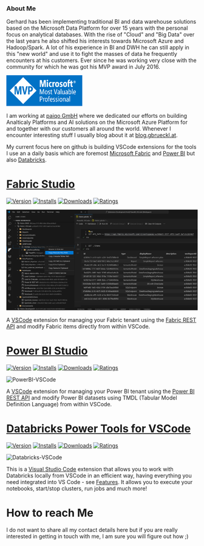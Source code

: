 ### About Me

Gerhard has been implementing traditional BI and data warehouse solutions based on the Microsoft Data Platform for over 15 years with the personal focus on analytical databases. With the rise of "Cloud" and "Big Data" over the last years he also shifted his interests towards Microsoft Azure and Hadoop/Spark. A lot of his experience in BI and DWH he can still apply in this "new world" and use it to fight the masses of data he frequently encounters at his customers. Ever since he was working very close with the community for which he was got his MVP award in July 2016.

<img src="./images/Microsoft_MVP_banner.png" alt="alt text" width="200"/>

I am working at [paiqo GmbH](https://paiqo.com) where we dedicated our efforts on building Analticaly Platforms and AI solutions on the Microsoft Azure Platform for and together with our customers all around the world. Whenever I encounter interesting stuff I usually blog about it at [blog.gbrueckl.at](https://blog.gbrueckl.at). 

My current focus here on github is building VSCode extensions for the tools I use an a daily basis which are foremost [Microsoft Fabric](https://learn.microsoft.com/en-us/fabric/get-started/microsoft-fabric-overview) and [Power BI](https://learn.microsoft.com/en-us/power-bi/fundamentals/power-bi-overview) but also [Databricks](https://www.databricks.com/).

# [Fabric Studio](https://github.com/gbrueckl/FabricStudio)
[![Version](https://img.shields.io/visual-studio-marketplace/v/GerhardBrueckl.fabricstudio)](https://marketplace.visualstudio.com/items?itemName=GerhardBrueckl.fabricstudio)
[![Installs](https://img.shields.io/visual-studio-marketplace/i/GerhardBrueckl.fabricstudio)](https://marketplace.visualstudio.com/items?itemName=GerhardBrueckl.fabricstudio)
[![Downloads](https://img.shields.io/visual-studio-marketplace/d/GerhardBrueckl.fabricstudio)](https://marketplace.visualstudio.com/items?itemName=GerhardBrueckl.fabricstudio)
[![Ratings](https://img.shields.io/visual-studio-marketplace/r/GerhardBrueckl.fabricstudio)](https://marketplace.visualstudio.com/items?itemName=GerhardBrueckl.fabricstudio)

![Fabric Studio](https://raw.githubusercontent.com/gbrueckl/FabricStudio/master//images/FabricStudio.png?raw=true "Fabric Studio")

A [VSCode](https://code.visualstudio.com/) extension for managing your Fabric tenant using the [Fabric REST API](https://learn.microsoft.com/en-us/rest/api/fabric/articles/) and modify Fabric items directly from within VSCode.


# [Power BI Studio](https://github.com/gbrueckl/PowerBI-VSCode)
[![Version](https://img.shields.io/visual-studio-marketplace/v/GerhardBrueckl.powerbi-vscode)](https://marketplace.visualstudio.com/items?itemName=GerhardBrueckl.powerbi-vscode)
[![Installs](https://img.shields.io/visual-studio-marketplace/i/GerhardBrueckl.powerbi-vscode)](https://marketplace.visualstudio.com/items?itemName=GerhardBrueckl.powerbi-vscode)
[![Downloads](https://img.shields.io/visual-studio-marketplace/d/GerhardBrueckl.powerbi-vscode)](https://marketplace.visualstudio.com/items?itemName=GerhardBrueckl.powerbi-vscode)
[![Ratings](https://img.shields.io/visual-studio-marketplace/r/GerhardBrueckl.powerbi-vscode)](https://marketplace.visualstudio.com/items?itemName=GerhardBrueckl.powerbi-vscode)

![PowerBI-VSCode](https://raw.githubusercontent.com/gbrueckl/PowerBI-VSCode/master//images/PowerBI-VSCode.png?raw=true "PowerBI-VSCode")

A [VSCode](https://code.visualstudio.com/) extension for managing your Power BI tenant using the [Power BI REST API](https://docs.microsoft.com/en-us/rest/api/power-bi/) and modify Power BI datasets using TMDL (Tabular Model Definition Language) from within VSCode.

# [Databricks Power Tools for VSCode](https://github.com/paiqo/Databricks-VSCode)
[![Version](https://img.shields.io/visual-studio-marketplace/v/paiqo.databricks-vscode)](https://marketplace.visualstudio.com/items?itemName=paiqo.databricks-vscode)
[![Installs](https://img.shields.io/visual-studio-marketplace/i/paiqo.databricks-vscode)](https://marketplace.visualstudio.com/items?itemName=paiqo.databricks-vscode)
[![Downloads](https://img.shields.io/visual-studio-marketplace/d/paiqo.databricks-vscode)](https://marketplace.visualstudio.com/items?itemName=paiqo.databricks-vscode)
[![Ratings](https://img.shields.io/visual-studio-marketplace/r/paiqo.databricks-vscode)](https://marketplace.visualstudio.com/items?itemName=paiqo.databricks-vscode)

![Databricks-VSCode](https://raw.githubusercontent.com/paiqo/Databricks-VSCode/master/images/Databricks-VSCode.jpg "Databricks-VSCode")

This is a [Visual Studio Code](https://code.visualstudio.com/) extension that allows you to work with Databricks locally from VSCode in an efficient way, having everything you need integrated into VS Code - see [Features](#features). It allows you to execute your notebooks, start/stop clusters, run jobs and much more!

# How to reach Me

I do not want to share all my contact details here but if you are really interested in getting in touch with me, I am sure you will figure out how ;) 

<!--
**gbrueckl/gbrueckl** is a ✨ _special_ ✨ repository because its `README.md` (this file) appears on your GitHub profile.

Here are some ideas to get you started:

- 🔭 I’m currently working on ...
- 🌱 I’m currently learning ...
- 👯 I’m looking to collaborate on ...
- 🤔 I’m looking for help with ...
- 💬 Ask me about ...
- 📫 How to reach me: ...
- 😄 Pronouns: ...
- ⚡ Fun fact: ...
-->
